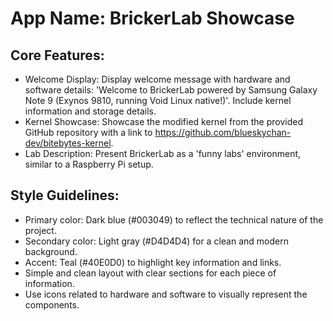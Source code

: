 # **App Name**: BrickerLab Showcase

## Core Features:

- Welcome Display: Display welcome message with hardware and software details: 'Welcome to BrickerLab powered by Samsung Galaxy Note 9 (Exynos 9810, running Void Linux native!)'. Include kernel information and storage details.
- Kernel Showcase: Showcase the modified kernel from the provided GitHub repository with a link to https://github.com/blueskychan-dev/bitebytes-kernel.
- Lab Description: Present BrickerLab as a 'funny labs' environment, similar to a Raspberry Pi setup.

## Style Guidelines:

- Primary color: Dark blue (#003049) to reflect the technical nature of the project.
- Secondary color: Light gray (#D4D4D4) for a clean and modern background.
- Accent: Teal (#40E0D0) to highlight key information and links.
- Simple and clean layout with clear sections for each piece of information.
- Use icons related to hardware and software to visually represent the components.